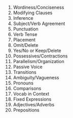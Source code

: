 1. Wordiness/Conciseness
2. Modifying Clauses
3. Inference
4. Subject/Verb Agreement
5. Punctuation
6. Verb Tense
7. Placement
8. Omit/Delete
9. Yes/No or Keep/Delete
10. Possessives/Contractions
11. Parallelism/Organization
12. Passive Voice
13. Transitions
14. Ambiguity/Vagueness
15. Pronouns
16. Comparisons
17. Vocab in Context
18. Fixed Expressions
19. Adjectives/Adverbs
20. Prepositions
